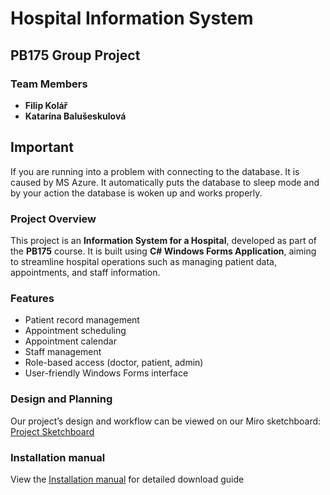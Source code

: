# Hospital Information System
## PB175 Group Project

### Team Members
- **Filip Kolář**
- **Katarína Balušeskulová**

## Important
If you are running into a problem with connecting to the database. It is caused by MS Azure. It automatically puts the database to sleep mode and by your action the database is woken up and works properly.

### Project Overview
This project is an **Information System for a Hospital**, developed as part of the **PB175** course. It is built using **C# Windows Forms Application**, aiming to streamline hospital operations such as managing patient data, appointments, and staff information.

### Features
- Patient record management
- Appointment scheduling
- Appointment calendar
- Staff management
- Role-based access (doctor, patient, admin)
- User-friendly Windows Forms interface

### Design and Planning
Our project’s design and workflow can be viewed on our Miro sketchboard: [Project Sketchboard](https://miro.com/app/board/uXjVISL1eTo=/?share_link_id=710593934493)

### Installation manual
View the [Installation manual](./INSTALL.md) for detailed download guide
